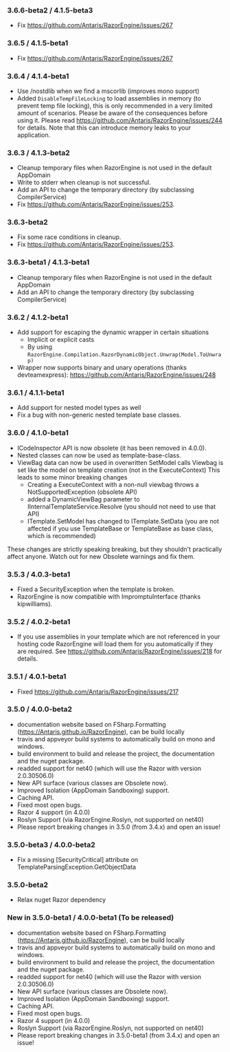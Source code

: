 ﻿### 3.6.6-beta2 / 4.1.5-beta3
* Fix https://github.com/Antaris/RazorEngine/issues/267

### 3.6.5 / 4.1.5-beta1
* Fix https://github.com/Antaris/RazorEngine/issues/267

### 3.6.4 / 4.1.4-beta1
* Use /nostdlib when we find a mscorlib (improves mono support)
* Added `DisableTempFileLocking` to load assemblies in memory (to prevent temp file locking), 
  this is only recommended in a very limited amount of scenarios.
  Please be aware of the consequences before using it.
  Please read https://github.com/Antaris/RazorEngine/issues/244 for details.
  Note that this can introduce memory leaks to your application.

### 3.6.3 / 4.1.3-beta2
* Cleanup temporary files when RazorEngine is not used in the default AppDomain
* Write to stderr when cleanup is not successful.
* Add an API to change the temporary directory (by subclassing CompilerService)
* Fix https://github.com/Antaris/RazorEngine/issues/253.

### 3.6.3-beta2
* Fix some race conditions in cleanup.
* Fix https://github.com/Antaris/RazorEngine/issues/253.

### 3.6.3-beta1 / 4.1.3-beta1
* Cleanup temporary files when RazorEngine is not used in the default AppDomain
* Add an API to change the temporary directory (by subclassing CompilerService)

### 3.6.2 / 4.1.2-beta1
* Add support for escaping the dynamic wrapper in certain situations
  - Implicit or explicit casts
  - By using `RazorEngine.Compilation.RazorDynamicObject.Unwrap(Model.ToUnwrap)`
* Wrapper now supports binary and unary operations (thanks devteamexpress): https://github.com/Antaris/RazorEngine/issues/248

### 3.6.1 / 4.1.1-beta1
* Add support for nested model types as well
* Fix a bug with non-generic nested template base classes.

### 3.6.0 / 4.1.0-beta1
* ICodeInspector API is now obsolete (it has been removed in 4.0.0).
* Nested classes can now be used as template-base-class.
* ViewBag data can now be used in overwritten SetModel calls
  Viewbag is set like the model on template creation (not in the ExecuteContext)
  This leads to some minor breaking changes
  - Creating a ExecuteContext with a non-null viewbag throws a NotSupportedException (obsolete API)
  - added a DynamicViewBag parameter to IInternalTemplateService.Resolve (you should not need to use that API)
  - ITemplate.SetModel has changed to ITemplate.SetData (you are not affected if you use TemplateBase or TemplateBase<T> as base class, which is recommended)
  
These changes are strictly speaking breaking, but they shouldn't practically affect anyone.
Watch out for new Obsolete warnings and fix them.

### 3.5.3 / 4.0.3-beta1
* Fixed a SecurityException when the template is broken.
* RazorEngine is now compatible with ImpromptuInterface (thanks kipwilliams).

### 3.5.2 / 4.0.2-beta1
* If you use assemblies in your template which are not referenced in your hosting code 
  RazorEngine will load them for you automatically if they are required.
  See https://github.com/Antaris/RazorEngine/issues/218 for details.

### 3.5.1 / 4.0.1-beta1
* Fixed https://github.com/Antaris/RazorEngine/issues/217

### 3.5.0 / 4.0.0-beta2
* documentation website based on FSharp.Formatting (https://Antaris.github.io/RazorEngine), can be build locally
* travis and appveyor build systems to automatically build on mono and windows.
* build environment to build and release the project, the documentation and the nuget package.
* readded support for net40 (which will use the Razor with version 2.0.30506.0)
* New API surface (various classes are Obsolete now).
* Improved Isolation (AppDomain Sandboxing) support.
* Caching API.
* Fixed most open bugs.
* Razor 4 support (in 4.0.0)
* Roslyn Support (via RazorEngine.Roslyn, not supported on net40)
* Please report breaking changes in 3.5.0 (from 3.4.x) and open an issue!

### 3.5.0-beta3 / 4.0.0-beta2
* Fix a missing [SecurityCritical] attribute on TemplateParsingException.GetObjectData

### 3.5.0-beta2
* Relax nuget Razor dependency

### New in 3.5.0-beta1 / 4.0.0-beta1 (To be released) 
* documentation website based on FSharp.Formatting (https://Antaris.github.io/RazorEngine), can be build locally
* travis and appveyor build systems to automatically build on mono and windows.
* build environment to build and release the project, the documentation and the nuget package.
* readded support for net40 (which will use the Razor with version 2.0.30506.0)
* New API surface (various classes are Obsolete now).
* Improved Isolation (AppDomain Sandboxing) support.
* Caching API.
* Fixed most open bugs.
* Razor 4 support (in 4.0.0)
* Roslyn Support (via RazorEngine.Roslyn, not supported on net40)
* Please report breaking changes in 3.5.0-beta1 (from 3.4.x) and open an issue!